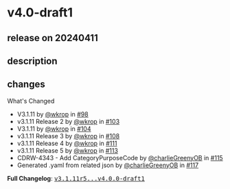 # v4.0-draft1

## release on 20240411

## description

## changes

What's Changed

* V3.1.11 by <a class="user-mention notranslate" data-hovercard-type="user" data-hovercard-url="/users/wkrop/hovercard" data-octo-click="hovercard-link-click" data-octo-dimensions="link_type:self" href="https://github.com/wkrop">@wkrop</a> in <a class="issue-link js-issue-link" data-error-text="Failed to load title" data-id="1763449165" data-permission-text="Title is private" data-url="https://github.com/OpenBankingUK/read-write-api-specs/issues/98" data-hovercard-type="pull_request" data-hovercard-url="/OpenBankingUK/read-write-api-specs/pull/98/hovercard" href="https://github.com/OpenBankingUK/read-write-api-specs/pull/98">#98</a>
* v3.1.11 Release 2 by <a class="user-mention notranslate" data-hovercard-type="user" data-hovercard-url="/users/wkrop/hovercard" data-octo-click="hovercard-link-click" data-octo-dimensions="link_type:self" href="https://github.com/wkrop">@wkrop</a> in <a class="issue-link js-issue-link" data-error-text="Failed to load title" data-id="1859086397" data-permission-text="Title is private" data-url="https://github.com/OpenBankingUK/read-write-api-specs/issues/103" data-hovercard-type="pull_request" data-hovercard-url="/OpenBankingUK/read-write-api-specs/pull/103/hovercard" href="https://github.com/OpenBankingUK/read-write-api-specs/pull/103">#103</a>
* V3.1.11 by <a class="user-mention notranslate" data-hovercard-type="user" data-hovercard-url="/users/wkrop/hovercard" data-octo-click="hovercard-link-click" data-octo-dimensions="link_type:self" href="https://github.com/wkrop">@wkrop</a> in <a class="issue-link js-issue-link" data-error-text="Failed to load title" data-id="1859595854" data-permission-text="Title is private" data-url="https://github.com/OpenBankingUK/read-write-api-specs/issues/104" data-hovercard-type="pull_request" data-hovercard-url="/OpenBankingUK/read-write-api-specs/pull/104/hovercard" href="https://github.com/OpenBankingUK/read-write-api-specs/pull/104">#104</a>
* v3.1.11 Release 3 by <a class="user-mention notranslate" data-hovercard-type="user" data-hovercard-url="/users/wkrop/hovercard" data-octo-click="hovercard-link-click" data-octo-dimensions="link_type:self" href="https://github.com/wkrop">@wkrop</a> in <a class="issue-link js-issue-link" data-error-text="Failed to load title" data-id="1949524121" data-permission-text="Title is private" data-url="https://github.com/OpenBankingUK/read-write-api-specs/issues/108" data-hovercard-type="pull_request" data-hovercard-url="/OpenBankingUK/read-write-api-specs/pull/108/hovercard" href="https://github.com/OpenBankingUK/read-write-api-specs/pull/108">#108</a>
* v3.1.11 Release 4 by <a class="user-mention notranslate" data-hovercard-type="user" data-hovercard-url="/users/wkrop/hovercard" data-octo-click="hovercard-link-click" data-octo-dimensions="link_type:self" href="https://github.com/wkrop">@wkrop</a> in <a class="issue-link js-issue-link" data-error-text="Failed to load title" data-id="2156906984" data-permission-text="Title is private" data-url="https://github.com/OpenBankingUK/read-write-api-specs/issues/111" data-hovercard-type="pull_request" data-hovercard-url="/OpenBankingUK/read-write-api-specs/pull/111/hovercard" href="https://github.com/OpenBankingUK/read-write-api-specs/pull/111">#111</a>
* v3.1.11 Release 5 by <a class="user-mention notranslate" data-hovercard-type="user" data-hovercard-url="/users/wkrop/hovercard" data-octo-click="hovercard-link-click" data-octo-dimensions="link_type:self" href="https://github.com/wkrop">@wkrop</a> in <a class="issue-link js-issue-link" data-error-text="Failed to load title" data-id="2166846937" data-permission-text="Title is private" data-url="https://github.com/OpenBankingUK/read-write-api-specs/issues/113" data-hovercard-type="pull_request" data-hovercard-url="/OpenBankingUK/read-write-api-specs/pull/113/hovercard" href="https://github.com/OpenBankingUK/read-write-api-specs/pull/113">#113</a>
* CDRW-4343 - Add CategoryPurposeCode by <a class="user-mention notranslate" data-hovercard-type="user" data-hovercard-url="/users/charlieGreenyOB/hovercard" data-octo-click="hovercard-link-click" data-octo-dimensions="link_type:self" href="https://github.com/charlieGreenyOB">@charlieGreenyOB</a> in <a class="issue-link js-issue-link" data-error-text="Failed to load title" data-id="2236048240" data-permission-text="Title is private" data-url="https://github.com/OpenBankingUK/read-write-api-specs/issues/115" data-hovercard-type="pull_request" data-hovercard-url="/OpenBankingUK/read-write-api-specs/pull/115/hovercard" href="https://github.com/OpenBankingUK/read-write-api-specs/pull/115">#115</a>
* Generated .yaml from related json by <a class="user-mention notranslate" data-hovercard-type="user" data-hovercard-url="/users/charlieGreenyOB/hovercard" data-octo-click="hovercard-link-click" data-octo-dimensions="link_type:self" href="https://github.com/charlieGreenyOB">@charlieGreenyOB</a> in <a class="issue-link js-issue-link" data-error-text="Failed to load title" data-id="2237388453" data-permission-text="Title is private" data-url="https://github.com/OpenBankingUK/read-write-api-specs/issues/117" data-hovercard-type="pull_request" data-hovercard-url="/OpenBankingUK/read-write-api-specs/pull/117/hovercard" href="https://github.com/OpenBankingUK/read-write-api-specs/pull/117">#117</a>

<strong>Full Changelog</strong>: <a class="commit-link" href="https://github.com/OpenBankingUK/read-write-api-specs/compare/v3.1.11r5...v4.0.0-draft1"><tt>v3.1.11r5...v4.0.0-draft1</tt></a>


